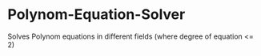 # Polynom-Equation-Solver
Solves Polynom equations in different fields (where degree of equation <= 2)
